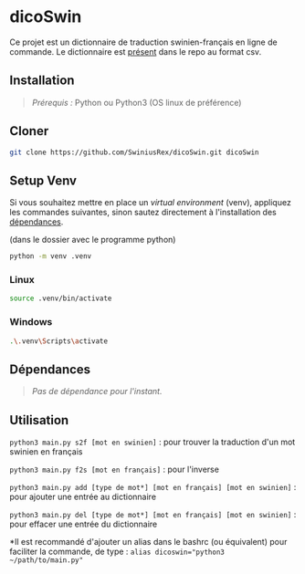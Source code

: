 # dicoSwin

Ce projet est un dictionnaire de traduction swinien-français en ligne de commande.
Le dictionnaire est [présent](./dictionnaire.csv) dans le repo au format csv.

## Installation 

> *Prérequis :*
Python ou Python3
(OS linux de préférence) 

## Cloner
```bash
git clone https://github.com/SwiniusRex/dicoSwin.git dicoSwin
```

## Setup Venv
Si vous souhaitez mettre en place un *virtual environment* (venv), appliquez les commandes suivantes, sinon sautez directement à l'installation des [dépendances](#dépendances).

(dans le dossier avec le programme python)
```bash
python -m venv .venv
```

### Linux
```bash
source .venv/bin/activate
```
### Windows
```bash
.\.venv\Scripts\activate
```

## Dépendances
> *Pas de dépendance pour l'instant.*


## Utilisation

`python3 main.py s2f [mot en swinien]` : pour trouver la traduction d'un mot swinien en français

`python3 main.py f2s [mot en français]` : pour l'inverse

`python3 main.py add [type de mot*] [mot en français] [mot en swinien]` : pour ajouter une entrée au dictionnaire

`python3 main.py del [type de mot*] [mot en français] [mot en swinien]` : pour effacer une entrée du dictionnaire

*Il est recommandé d'ajouter un alias dans le bashrc (ou équivalent) pour faciliter la commande, de type : `alias dicoswin="python3 ~/path/to/main.py"`
